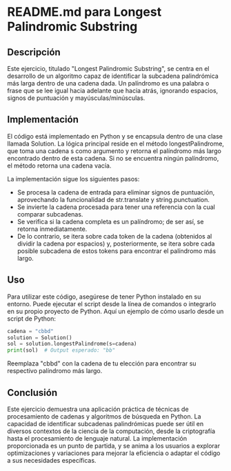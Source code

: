 # README.md para Longest Palindromic Substring

## Descripción

Este ejercicio, titulado "Longest Palindromic Substring", se centra en el desarrollo de un algoritmo capaz de identificar la subcadena palindrómica más larga dentro de una cadena dada. Un palíndromo es una palabra o frase que se lee igual hacia adelante que hacia atrás, ignorando espacios, signos de puntuación y mayúsculas/minúsculas.

## Implementación

El código está implementado en Python y se encapsula dentro de una clase llamada Solution. La lógica principal reside en el método longestPalindrome, que toma una cadena s como argumento y retorna el palíndromo más largo encontrado dentro de esta cadena. Si no se encuentra ningún palíndromo, el método retorna una cadena vacía.

La implementación sigue los siguientes pasos:

* Se procesa la cadena de entrada para eliminar signos de puntuación, aprovechando la funcionalidad de str.translate y string.punctuation.
* Se invierte la cadena procesada para tener una referencia con la cual comparar subcadenas.
* Se verifica si la cadena completa es un palíndromo; de ser así, se retorna inmediatamente.
* De lo contrario, se itera sobre cada token de la cadena (obtenidos al dividir la cadena por espacios) y, posteriormente, se itera sobre cada posible subcadena de estos tokens para encontrar el palíndromo más largo.

## Uso

Para utilizar este código, asegúrese de tener Python instalado en su entorno. Puede ejecutar el script desde la línea de comandos o integrarlo en su propio proyecto de Python. Aquí un ejemplo de cómo usarlo desde un script de Python:

``` python
cadena = "cbbd"
solution = Solution()
sol = solution.longestPalindrome(s=cadena)
print(sol)  # Output esperado: "bb"
```

Reemplaza "cbbd" con la cadena de tu elección para encontrar su respectivo palíndromo más largo.

## Conclusión

Este ejercicio demuestra una aplicación práctica de técnicas de procesamiento de cadenas y algoritmos de búsqueda en Python. La capacidad de identificar subcadenas palindrómicas puede ser útil en diversos contextos de la ciencia de la computación, desde la criptografía hasta el procesamiento de lenguaje natural. La implementación proporcionada es un punto de partida, y se anima a los usuarios a explorar optimizaciones y variaciones para mejorar la eficiencia o adaptar el código a sus necesidades específicas.
